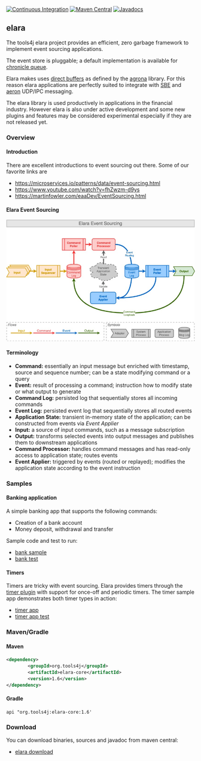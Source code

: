 [![Continuous Integration](https://github.com/tools4j/elara/workflows/Continuous%20Integration/badge.svg)](https://github.com/tools4j/elara/actions?query=workflow%3A%22Continuous+Integration%22)
[![Maven Central](https://img.shields.io/maven-central/v/org.tools4j/elara-core.svg)](https://search.maven.org/search?q=a:elara-*)
[![Javadocs](http://www.javadoc.io/badge/org.tools4j/elara-core.svg)](http://www.javadoc.io/doc/org.tools4j/elara-core)
## elara
The tools4j elara project provides an efficient, zero garbage framework to implement event sourcing applications.  

The event store is pluggable; a default implementation is available for [chronicle queue](https://github.com/OpenHFT/Chronicle-Queue).
  
Elara makes uses [direct buffers]() as defined by the [agrona](https://github.com/real-logic/agrona) library.  For this reason elara applications are perfectly suited to integrate with [SBE](https://github.com/real-logic/simple-binary-encoding) and [aeron](https://github.com/real-logic/aeron) UDP/IPC messaging.

The elara library is used productively in applications in the financial industry.  However elara is also under active development and some new plugins and features may be considered experimental especially if they are not released yet.

### Overview

#### Introduction
There are excellent introductions to event sourcing out there.  Some of our favorite links are
* https://microservices.io/patterns/data/event-sourcing.html
* https://www.youtube.com/watch?v=fhZwzm-d9ys
* https://martinfowler.com/eaaDev/EventSourcing.html

#### Elara Event Sourcing
![Elara Event Sourcing](./elara.jpg)

#### Terminology 
* **Command:** essentially an input message but enriched with timestamp, source and sequence number; can be a state modifying command or a query
* **Event:** result of processing a command; instruction how to modify state or what output to generate
* **Command Log:** persisted log that sequentially stores all incoming commands
* **Event Log:** persisted event log that sequentially stores all routed events
* **Application State:** transient in-memory state of the application;  can be constructed from events via _Event Applier_
* **Input:** a source of input commands, such as a message subscription
* **Output:** transforms selected events into output messages and publishes them to downstream applications
* **Command Processor:** handles command messages and has read-only access to application state; routes events
* **Event Applier:** triggered by events (routed or replayed); modifies the application state according to the event instruction

### Samples

#### Banking application
A simple banking app that supports the following commands:
* Creation of a bank account
* Money deposit, withdrawal and transfer

Sample code and test to run:
* [bank sample](https://github.com/tools4j/elara/tree/master/elara-samples/src/main/java/org/tools4j/elara/samples/bank)
* [bank test](https://github.com/tools4j/elara/blob/master/elara-samples/src/test/java/org/tools4j/elara/samples/bank/BankApplicationTest.java)

#### Timers
Timers are tricky with event sourcing.  Elara provides timers through the [timer plugin](https://github.com/tools4j/elara/tree/master/elara-core/src/main/java/org/tools4j/elara/plugin/timer) with support for once-off and periodic timers.  The timer sample app demonstrates both timer types in action:
* [timer app](https://github.com/tools4j/elara/tree/master/elara-samples/src/main/java/org/tools4j/elara/samples/timer)
* [timer app test](https://github.com/tools4j/elara/blob/master/elara-samples/src/test/java/org/tools4j/elara/samples/timer/TimerApplicationTest.java)

### Maven/Gradle

#### Maven
```xml
<dependency>
        <groupId>org.tools4j</groupId>
        <artifactId>elara-core</artifactId>
        <version>1.6</version>
</dependency>
```

#### Gradle
```
api "org.tools4j:elara-core:1.6'
```

### Download
You can download binaries, sources and javadoc from maven central:
* [elara download](https://search.maven.org/search?q=a:elara-*)
